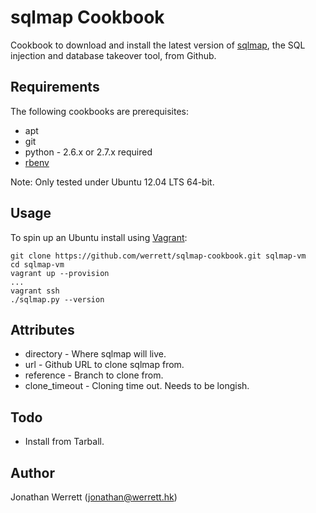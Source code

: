 # sqlmap Cookbook

Cookbook to download and install the latest version of
[sqlmap](http://sqlmap.org/), the SQL injection and database takeover tool,
from Github.

## Requirements

The following cookbooks are prerequisites:

  * apt
  * git
  * python - 2.6.x or 2.7.x required
  * [rbenv](http://github.com/fnichol/chef-rbenv)

Note: Only tested under Ubuntu 12.04 LTS 64-bit.

## Usage

To spin up an Ubuntu install using [Vagrant](http://vagrantup.com):

```
git clone https://github.com/werrett/sqlmap-cookbook.git sqlmap-vm
cd sqlmap-vm
vagrant up --provision
...
vagrant ssh
./sqlmap.py --version
```

## Attributes

  * directory - Where sqlmap will live.
  * url - Github URL to clone sqlmap from.
  * reference - Branch to clone from.
  * clone_timeout - Cloning time out. Needs to be longish.

## Todo

  * Install from Tarball.

## Author

Jonathan Werrett (<jonathan@werrett.hk>)
